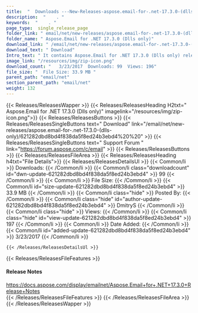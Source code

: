 ```yaml
---
title:  "  Downloads ---New-Releases-aspose.email-for-.net-17.3.0-(dlls-only) . " 
description:  "    . " 
keywords:  "    . " 
page_type:  single_release_page
folder_link: " email/net/new-releases/aspose.email-for-.net-17.3.0-(dlls-only)/"
folder_name: " Aspose.Email for .NET 17.3.0 (Dlls only)"
download_link: " /email/net/new-releases/aspose.email-for-.net-17.3.0-(dlls-only)/621282dbd8bd4f838da5f8ed24b3ebd4"
download_text: " Download"
Intro_text: " It contains Aspose.Email for .NET 17.3.0 (Dlls only) release."
image_link: "/resources/img/zip-icon.png"
download_count: "   3/23/2017  Downloads: 99  Views: 196"
file_size: "  File Size: 33.9 MB "
parent_path: "email/net"
section_parent_path: "email/net"
weight: 132 
---
```


{{< Releases/ReleasesWapper >}}
  {{< Releases/ReleasesHeading H2txt=" Aspose.Email for .NET 17.3.0 (Dlls only)" imagelink="/resources/img/zip-icon.png">}}
  {{< Releases/ReleasesButtons >}}
    {{< Releases/ReleasesSingleButtons text=" Download" link="/email/net/new-releases/aspose.email-for-.net-17.3.0-(dlls-only)/621282dbd8bd4f838da5f8ed24b3ebd4%20%20" >}}
    {{< Releases/ReleasesSingleButtons text=" Support Forum " link="https://forum.aspose.com/c/email" >}}
  {{< Releases/ReleasesButtons >}}
  {{< Releases/ReleasesFileArea >}}
    {{< Releases/ReleasesHeading h4txt="File Details">}}
    {{< Releases/ReleasesDetailsUl >}}
            {{< Common/li  >}} Downloads: {{< /Common/li >}} 
      {{< Common/li class="downloadcount" id="dwn-update-621282dbd8bd4f838da5f8ed24b3ebd4" >}} 99 {{< /Common/li >}} 
      {{< Common/li  >}} File Size: {{< /Common/li >}} 
      {{< Common/li id="size-update-621282dbd8bd4f838da5f8ed24b3ebd4" >}} 33.9 MB {{< /Common/li >}} 
      {{< Common/li  class="hide" >}} Posted By: {{< /Common/li >}} 
      {{< Common/li class="hide" id="author-update-621282dbd8bd4f838da5f8ed24b3ebd4" >}} DmitryS {{< /Common/li >}} 
      {{< Common/li class="hide"  >}} Views: {{< /Common/li >}} 
      {{< Common/li class="hide" id="view-update-621282dbd8bd4f838da5f8ed24b3ebd4" >}} 197 {{< /Common/li >}} 
      {{< Common/li  >}} Date Added: {{< /Common/li >}} 
      {{< Common/li id="added-update-621282dbd8bd4f838da5f8ed24b3ebd4" >}} 3/23/2017 {{< /Common/li >}} 

    {{< /Releases/ReleasesDetailsUl >}}

  {{< Releases/ReleasesFileFeatures >}}
      <h4>Release Notes</h4><div><a href="https://docs.aspose.com/display/emailnet/Aspose.Email+for+.NET+17.3.0+Release+Notes">https://docs.aspose.com/display/emailnet/Aspose.Email+for+.NET+17.3.0+Release+Notes</a></div>
  {{< /Releases/ReleasesFileFeatures >}}
 {{< /Releases/ReleasesFileArea >}}
{{< /Releases/ReleasesWapper >}}


